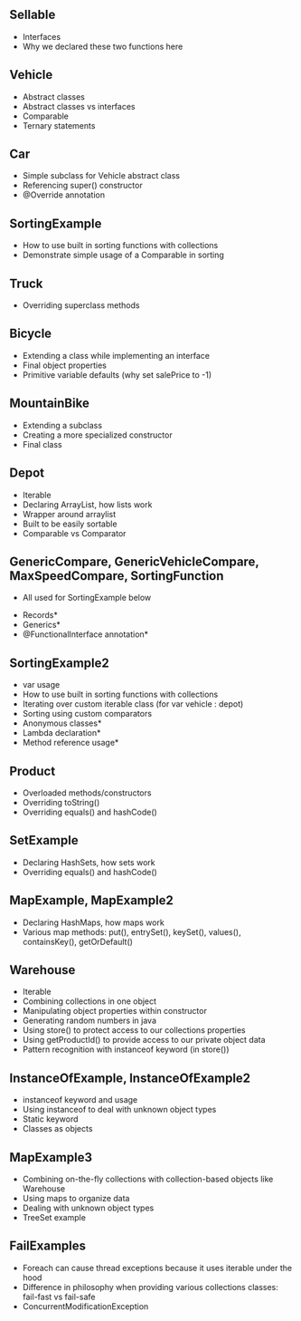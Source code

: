 Sellable
---------
- Interfaces
- Why we declared these two functions here

Vehicle
--------
- Abstract classes
- Abstract classes vs interfaces
- Comparable
- Ternary statements

Car
----
- Simple subclass for Vehicle abstract class
- Referencing super() constructor
- @Override annotation

SortingExample
----------------
- How to use built in sorting functions with collections
- Demonstrate simple usage of a Comparable in sorting

Truck
------
- Overriding superclass methods

Bicycle
--------
- Extending a class while implementing an interface
- Final object properties
- Primitive variable defaults (why set salePrice to -1)

MountainBike
-------------
- Extending a subclass
- Creating a more specialized constructor
- Final class

Depot
-----
- Iterable
- Declaring ArrayList, how lists work
- Wrapper around arraylist
- Built to be easily sortable
- Comparable vs Comparator

GenericCompare, GenericVehicleCompare, MaxSpeedCompare, SortingFunction
------------------------------------------------------------------------
- All used for SortingExample below
* Records*
* Generics*
* @FunctionalInterface annotation*

SortingExample2
--------------
- var usage
- How to use built in sorting functions with collections
- Iterating over custom iterable class (for var vehicle : depot)
- Sorting using custom comparators
- Anonymous classes*
- Lambda declaration*
- Method reference usage*

Product
--------
- Overloaded methods/constructors
- Overriding toString()
- Overriding equals() and hashCode()

SetExample
----------
- Declaring HashSets, how sets work
- Overriding equals() and hashCode()

MapExample, MapExample2
------------------------------------
- Declaring HashMaps, how maps work
- Various map methods: put(), entrySet(), keySet(), values(), containsKey(), getOrDefault()

Warehouse
----------
- Iterable
- Combining collections in one object
- Manipulating object properties within constructor
- Generating random numbers in java
- Using store() to protect access to our collections properties
- Using getProductId() to provide access to our private object data
- Pattern recognition with instanceof keyword (in store())

InstanceOfExample, InstanceOfExample2
-------------------------------------
- instanceof keyword and usage
- Using instanceof to deal with unknown object types
- Static keyword
- Classes as objects

MapExample3
------------
- Combining on-the-fly collections with collection-based objects like Warehouse
- Using maps to organize data
- Dealing with unknown object types
- TreeSet example

FailExamples
-------------
- Foreach can cause thread exceptions because it uses iterable under the hood
- Difference in philosophy when providing various collections classes: fail-fast vs fail-safe
- ConcurrentModificationException
